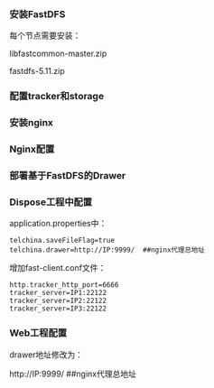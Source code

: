 ### 安装FastDFS

每个节点需要安装：

libfastcommon-master.zip

fastdfs-5.11.zip

### 配置tracker和storage

### 安装nginx

### Nginx配置

### 部署基于FastDFS的Drawer

### Dispose工程中配置

application.properties中：

```properties
telchina.saveFileFlag=true
telchina.drawer=http://IP:9999/  ##nginx代理总地址
```

增加fast-client.conf文件：

```properties
http.tracker_http_port=6666
tracker_server=IP1:22122
tracker_server=IP2:22122
tracker_server=IP3:22122
```

### Web工程配置

drawer地址修改为：

http://IP:9999/  ##nginx代理总地址

